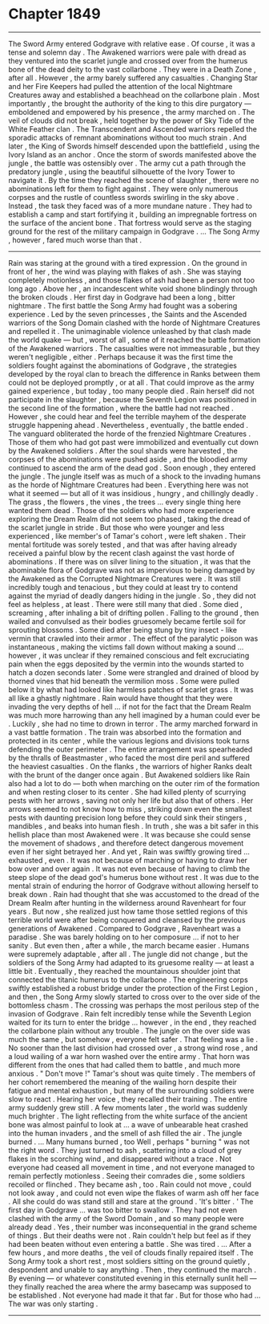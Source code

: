 
# Chapter 1849


---

The Sword Army entered Godgrave with relative ease . Of course , it was a tense and solemn day . The Awakened warriors were pale with dread as they ventured into the scarlet jungle and crossed over from the humerus bone of the dead deity to the vast collarbone .
They were in a Death Zone , after all .
However , the army barely suffered any casualties . Changing Star and her Fire Keepers had pulled the attention of the local Nightmare Creatures away and established a beachhead on the collarbone plain . Most importantly , the brought the authority of the king to this dire purgatory — emboldened and empowered by his presence , the army marched on .
The veil of clouds did not break , held together by the power of Sky Tide of the White Feather clan . The Transcendent and Ascended warriors repelled the sporadic attacks of remnant abominations without too much strain . And later , the King of Swords himself descended upon the battlefield , using the Ivory Island as an anchor .
Once the storm of swords manifested above the jungle , the battle was ostensibly over .
The army cut a path through the predatory jungle , using the beautiful silhouette of the Ivory Tower to navigate it . By the time they reached the scene of slaughter , there were no abominations left for them to fight against . They were only numerous corpses and the rustle of countless swords swirling in the sky above .
Instead , the task they faced was of a more mundane nature . They had to establish a camp and start fortifying it , building an impregnable fortress on the surface of the ancient bone . That fortress would serve as the staging ground for the rest of the military campaign in Godgrave .
… The Song Army , however , fared much worse than that .
***
Rain was staring at the ground with a tired expression . On the ground in front of her , the wind was playing with flakes of ash .
She was staying completely motionless , and those flakes of ash had been a person not too long ago . Above her , an incandescent white void shone blindingly through the broken clouds .
Her first day in Godgrave had been a long , bitter nightmare .
The first battle the Song Army had fought was a sobering experience . Led by the seven princesses , the Saints and the Ascended warriors of the Song Domain clashed with the horde of Nightmare Creatures and repelled it . The unimaginable violence unleashed by that clash made the world quake — but , worst of all , some of it reached the battle formation of the Awakened warriors .
The casualties were not immeasurable , but they weren't negligible , either . Perhaps because it was the first time the soldiers fought against the abominations of Godgrave , the strategies developed by the royal clan to breach the difference in Ranks between them could not be deployed promptly , or at all .
That could improve as the army gained experience , but today , too many people died .
Rain herself did not participate in the slaughter , because the Seventh Legion was positioned in the second line of the formation , where the battle had not reached . However , she could hear and feel the terrible mayhem of the desperate struggle happening ahead .
Nevertheless , eventually , the battle ended . The vanguard obliterated the horde of the frenzied Nightmare Creatures . Those of them who had got past were immobilized and eventually cut down by the Awakened soldiers . After the soul shards were harvested , the corpses of the abominations were pushed aside , and the bloodied army continued to ascend the arm of the dead god .
Soon enough , they entered the jungle .
The jungle itself was as much of a shock to the invading humans as the horde of Nightmare Creatures had been . Everything here was not what it seemed — but all of it was insidious , hungry , and chillingly deadly . The grass , the flowers , the vines , the trees … every single thing here wanted them dead .
Those of the soldiers who had more experience exploring the Dream Realm did not seem too phased , taking the dread of the scarlet jungle in stride . But those who were younger and less experienced , like member's of Tamar's cohort , were left shaken . Their mental fortitude was sorely tested , and that was after having already received a painful blow by the recent clash against the vast horde of abominations .
If there was on silver lining to the situation , it was that the abominable flora of Godgrave was not as impervious to being damaged by the Awakened as the Corrupted Nightmare Creatures were . It was still incredibly tough and tenacious , but they could at least try to contend against the myriad of deadly dangers hiding in the jungle . So , they did not feel as helpless , at least .
There were still many that died .
Some died , screaming , after inhaling a bit of drifting pollen . Falling to the ground , then wailed and convulsed as their bodies gruesomely became fertile soil for sprouting blossoms .
Some died after being stung by tiny insect - like vermin that crawled into their armor . The effect of the paralytic poison was instantaneous , making the victims fall down without making a sound … however , it was unclear if they remained conscious and felt excruciating pain when the eggs deposited by the vermin into the wounds started to hatch a dozen seconds later .
Some were strangled and drained of blood by thorned vines that hid beneath the vermilion moss . Some were pulled below it by what had looked like harmless patches of scarlet grass .
It was all like a ghastly nightmare . Rain would have thought that they were invading the very depths of hell … if not for the fact that the Dream Realm was much more harrowing than any hell imagined by a human could ever be .
Luckily , she had no time to drown in terror .
The army marched forward in a vast battle formation . The train was absorbed into the formation and protected in its center , while the various legions and divisions took turns defending the outer perimeter . The entire arrangement was spearheaded by the thralls of Beastmaster , who faced the most dire peril and suffered the heaviest casualties .
On the flanks , the warriors of higher Ranks dealt with the brunt of the danger once again . But Awakened soldiers like Rain also had a lot to do — both when marching on the outer rim of the formation and when resting closer to its center .
She had killed plenty of scurrying pests with her arrows , saving not only her life but also that of others . Her arrows seemed to not know how to miss , striking down even the smallest pests with daunting precision long before they could sink their stingers , mandibles , and beaks into human flesh .
In truth , she was a bit safer in this hellish place than most Awakened were . It was because she could sense the movement of shadows , and therefore detect dangerous movement even if her sight betrayed her .
And yet , Rain was swiftly growing tired … exhausted , even .
It was not because of marching or having to draw her bow over and over again . It was not even because of having to climb the steep slope of the dead god's humerus bone without rest .
It was due to the mental strain of enduring the horror of Godgrave without allowing herself to break down .
Rain had thought that she was accustomed to the dread of the Dream Realm after hunting in the wilderness around Ravenheart for four years . But now , she realized just how tame those settled regions of this terrible world were after being conquered and cleansed by the previous generations of Awakened . Compared to Godgrave , Ravenheart was a paradise .
She was barely holding on to her composure … if not to her sanity .
But even then , after a while , the march became easier .
Humans were supremely adaptable , after all . The jungle did not change , but the soldiers of the Song Army had adapted to its gruesome reality — at least a little bit .
Eventually , they reached the mountainous shoulder joint that connected the titanic humerus to the collarbone . The engineering corps swiftly established a robust bridge under the protection of the First Legion , and then , the Song Army slowly started to cross over to the over side of the bottomless chasm .
The crossing was perhaps the most perilous step of the invasion of Godgrave . Rain felt incredibly tense while the Seventh Legion waited for its turn to enter the bridge … however , in the end , they reached the collarbone plain without any trouble .
The jungle on the over side was much the same , but somehow , everyone felt safer .
That feeling was a lie .
No sooner than the last division had crossed over , a strong wind rose , and a loud wailing of a war horn washed over the entire army . That horn was different from the ones that had called them to battle , and much more anxious .
" Don't move !"
Tamar's shout was quite timely . The members of her cohort remembered the meaning of the wailing horn despite their fatigue and mental exhaustion , but many of the surrounding soldiers were slow to react . Hearing her voice , they recalled their training .
The entire army suddenly grew still .
A few moments later , the world was suddenly much brighter . The light reflecting from the white surface of the ancient bone was almost painful to look at … a wave of unbearable heat crashed into the human invaders , and the smell of ash filled the air .
The jungle burned .
… Many humans burned , too
Well , perhaps " burning " was not the right word . They just turned to ash , scattering into a cloud of grey flakes in the scorching wind , and disappeared without a trace .
Not everyone had ceased all movement in time , and not everyone managed to remain perfectly motionless .
Seeing their comrades die , some soldiers recoiled or flinched .
They became ash , too .
Rain could not move , could not look away , and could not even wipe the flakes of warm ash off her face .
All she could do was stand still and stare at the ground .
'It's bitter . '
The first day in Godgrave … was too bitter to swallow .
They had not even clashed with the army of the Sword Domain , and so many people were already dead . Yes , their number was inconsequential in the grand scheme of things . But their deaths were not .
Rain couldn't help but feel as if they had been beaten without even entering a battle .
She was tired .
… After a few hours , and more deaths , the veil of clouds finally repaired itself . The Song Army took a short rest , most soldiers sitting on the ground quietly , despondent and unable to say anything .
Then , they continued the march .
By evening — or whatever constituted evening in this eternally sunlit hell — they finally reached the area where the army basecamp was supposed to be established .
Not everyone had made it that far .
But for those who had …
The war was only starting .

---

